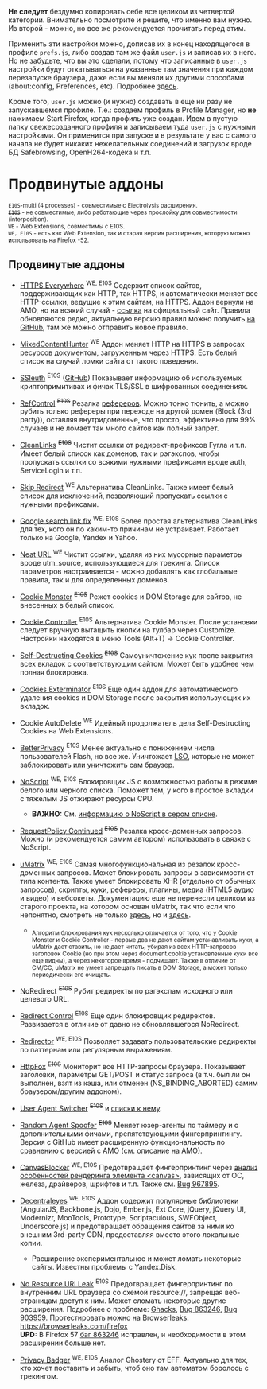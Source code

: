 **Не следует** бездумно копировать себе все целиком из четвертой категории. Внимательно посмотрите и решите, что именно вам нужно. Из второй - можно, но все же рекомендуется прочитать перед этим.

Применить эти настройки можно, дописав их в конец находящегося в профиле `prefs.js`, либо создав там же файл `user.js` и записав их в него. Но не забудьте, что вы это сделали, потому что записанные в `user.js` настройки будут откатываться на указанные там значения при каждом перезапуске браузера, даже если вы меняли их другими способами (about:config, Preferences, etc). Подробнее [здесь](http://kb.mozillazine.org/User.js_file).

Кроме того, `user.js` можно (и нужно) создавать в еще ни разу не запускавшемся профиле. Т.е.: создаем профиль в Profile Manager, но **не** нажимаем Start Firefox, когда профиль уже создан. Идем в пустую папку свежесозданного профиля и записываем туда `user.js` с нужными настройками. Он применится при запуске и в результате у вас с самого начала не будет никаких нежелательных соединений и загрузок вроде БД Safebrowsing, OpenH264-кодека и т.п.



# Продвинутые аддоны
<sub>`E10S`-multi (4 processes) - совместимые с Electrolysis расширения. <br>
<s>`E10S`</s> - не совместимые, либо работающие через прослойку для совместимости (interposition). <br>
`WE` - Web Extensions, совместимы с E10S. <br>
`WE, E10S` - есть как Web Extension, так и старая версия расширения, которую можно использовать на Firefox -52.
</sub>

## Продвинутые аддоны
* [HTTPS Everywhere](https://addons.mozilla.org/en-us/firefox/addon/https-everywhere/)
<sup>WE, E10S</sup>
Содержит список сайтов, поддерживающих как HTTP, так HTTPS, и автоматически меняет все HTTP-ссылки, ведущие к этим сайтам, на HTTPS. Аддон вернули на AMO, но на всякий случай - [ссылка](https://www.eff.org/https-everywhere/) на официальный сайт. Правила обновляются редко, актуальную версию правил можно получить [на GitHub](https://github.com/EFForg/https-everywhere), там же можно отправить новое правило.

* [MixedContentHunter](https://addons.mozilla.org/en-US/firefox/addon/mixedcontenthunter/)
<sup>WE</sup>
Аддон меняет HTTP на HTTPS в запросах ресурсов документом, загруженным через HTTPS. Есть белый список на случай ломки сайта от такого поведения.

* [SSleuth](https://addons.mozilla.org/en-US/firefox/addon/ssleuth/)
<sup>E10S</sup>
([GitHub](https://github.com/sibiantony/ssleuth)) Показывает информацию об используемых криптопримитивах и фичах TLS/SSL в шифрованных соединениях.

* [RefControl](https://addons.mozilla.org/en-US/firefox/addon/refcontrol/)
<sup><s>E10S</s></sup>
Резалка [рефереров](https://en.wikipedia.org/wiki/HTTP_Referer). Можно тонко тюнить, а можно рубить только рефереры при переходе на другой домен (Block (3rd party)), оставляя внутридоменные, что просто, эффективно для 99% случаев и не ломает так много сайтов как полный запрет.

* [CleanLinks](https://github.com/diegocr/CleanLinks)
<sup><s>E10S</s></sup>
Чистит ссылки от редирект-префиксов Гугла и т.п. Имеет белый список как доменов, так и рэгэкспов, чтобы пропускать ссылки со всякими нужными префиксами вроде auth, ServiceLogin и т.п.

* [Skip Redirect](https://addons.mozilla.org/en-US/firefox/addon/skip-redirect/)
<sup>WE</sup>
Альтернатива CleanLinks. Также имеет белый список для исключений, позволяющий пропускать ссылки с нужными префиксами.

* [Google search link fix](https://addons.mozilla.org/en-US/firefox/addon/google-search-link-fix/)
<sup>WE, E10S</sup>
Более простая альтернатива CleanLinks для тех, кого он по каким-то причинам не устраивает. Работает только на Google, Yandex и Yahoo.

* [Neat URL](https://addons.mozilla.org/en-US/firefox/addon/neat-url/)
<sup>WE</sup>
Чистит ссылки, удаляя из них мусорные параметры вроде utm_source, использующиеся для трекинга. Список параметров настраивается - можно добавлять как глобальные правила, так и для определенных доменов.

* [Cookie Monster](https://addons.mozilla.org/en-US/firefox/addon/cookie-monster/)
<sup><s>E10S</s></sup>
Режет cookies и DOM Storage для сайтов, не внесенных в белый список.

* [Cookie Controller](https://addons.mozilla.org/en-US/firefox/addon/cookie-controller/)
<sup>E10S</sup>
Альтернатива Cookie Monster. После установки следует вручную вытащить кнопки на тулбар через Customize. Настройки находятся в меню Tools (Alt+T) -> Cookie Controller.

* [Self-Destructing Cookies](https://addons.mozilla.org/en-US/firefox/addon/self-destructing-cookies/)
<sup><s>E10S</s></sup>
Самоуничтожение кук после закрытия всех вкладок с соответствующим сайтом. Может быть удобнее чем полная блокировка.

* [Cookies Exterminator](https://addons.mozilla.org/en-US/firefox/addon/cookies-exterminator/)
<sup><s>E10S</s></sup>
Еще один аддон для автоматического удаления cookies и DOM Storage после закрытия использующих их вкладок.

* [Cookie AutoDelete](https://addons.mozilla.org/en-US/firefox/addon/cookie-autodelete/)
<sup>WE</sup>
Идейный продолжатель дела Self-Destructing Cookies на Web Extensions.

* [BetterPrivacy](https://addons.mozilla.org/en-US/firefox/addon/betterprivacy/)
<sup>E10S</sup>
Менее актуально с понижением числа пользователей Flash, но все же. Уничтожает [LSO](https://en.wikipedia.org/wiki/Local_shared_object), которые не может заблокировать или уничтожить сам браузер.

* [NoScript](https://addons.mozilla.org/en-US/firefox/addon/noscript/)
<sup>WE, E10S</sup>
Блокировщик JS с возможностью работы в режиме белого или черного списка. Поможет тем, у кого в простое вкладки с тяжелым JS отжирают ресурсы CPU.

	* **ВАЖНО:** См. [информацию о NoScript в сером списке](greylist.md#user-content-noscript).

* [RequestPolicy Continued](https://addons.mozilla.org/en-US/firefox/addon/requestpolicy-continued/)
<sup><s>E10S</s></sup>
Резалка кросс-доменных запросов. Можно (и рекомендуется самим автором) использовать в связке с NoScript.

* [uMatrix](https://addons.mozilla.org/en-US/firefox/addon/umatrix/)
<sup>WE, E10S</sup>
Самая многофункциональная из резалок кросс-доменных запросов. Может блокировать запросы в зависимости от типа контента. Также умеет блокировать XHR (отдельно от обычных запросов), скрипты, куки, рефереры, плагины, медиа (HTML5 аудио и видео) и вебсокеты. Документацию еще не перенесли целиком из старого проекта, на котором основан uMatrix, так что если что непонятно, смотреть не только [здесь](https://github.com/gorhill/uMatrix/wiki), но и [здесь](https://github.com/gorhill/httpswitchboard/wiki).

	* <sub>Алгоритм блокирования кук несколько отличается от того, что у Cookie Monster и Cookie Controller - первые два не дают сайтам устанавливать куки, а uMatrix дает ставить, но не дает читать, убирая из всех HTTP-запросов заголовок Cookie (но при этом через document.cookie установленные куки все еще видны), а через некоторое время - подчищает. Также в отличие от CM/CC, uMatrix не умеет запрещать писать в DOM Storage, а может только периодически его очищать.</sub>

* [NoRedirect](https://addons.mozilla.org/en-US/firefox/addon/noredirect/)
<sup><s>E10S</s></sup>
Рубит редиректы по рэгэкспам исходного или целевого URL.

* [Redirect Control](https://addons.mozilla.org/en-US/firefox/addon/redirect-control/)
<sup><s>E10S</s></sup>
Еще один блокировщик редиректов. Развивается в отличие от давно не обновлявшегося NoRedirect.

* [Redirector](https://addons.mozilla.org/en-US/firefox/addon/redirector/)
<sup>WE, E10S</sup>
Позволяет задавать пользовательские редиректы по паттернам или регулярным выражениям.

* [HttpFox](https://addons.mozilla.org/en-US/firefox/addon/httpfox/)
<sup><s>E10S</s></sup>
Мониторит все HTTP-запросы браузера. Показывает заголовки, параметры GET/POST и статус запроса (в т.ч. был ли он выполнен, взят из кэша, или отменен (NS_BINDING_ABORTED) самим браузером/другим аддоном).

* [User Agent Switcher](https://addons.mozilla.org/en-US/firefox/addon/user-agent-switcher/)
<sup><s>E10S</s></sup>
и [списки к нему](http://techpatterns.com/downloads/firefox/useragentswitcher.xml).

* [Random Agent Spoofer](https://addons.mozilla.org/en-US/firefox/addon/random-agent-spoofer/)
<sup><s>E10S</s></sup>
Меняет юзер-агенты по таймеру и с дополнительными фичами, препятствующими фингерпринтингу. Версия с GitHub имеет расширенную функциональность по сравнению с версией с AMO (см. описание на AMO).

* [CanvasBlocker](https://addons.mozilla.org/en-US/firefox/addon/canvasblocker/)
<sup>WE, E10S</sup>
Предотвращает фингерпринтинг через [анализ особенностей рендеринга элемента &lt;canvas&gt;](https://en.wikipedia.org/wiki/Canvas_fingerprinting), зависящих от ОС, железа, драйверов, шрифтов и т.п. Также см. [Bug 967895](https://bugzilla.mozilla.org/show_bug.cgi?id=967895).

* [Decentraleyes](https://addons.mozilla.org/en-US/firefox/addon/decentraleyes/)
<sup>WE, E10S</sup>
Аддон содержит популярные библиотеки (AngularJS, Backbone.js, Dojo, Ember.js, Ext Core, jQuery, jQuery UI, Modernizr, MooTools, Prototype, Scriptaculous, SWFObject, Underscore.js) и предотвращает обращения сайтов за ними ко внешним 3rd-party CDN, предоставляя вместо этого локальные копии.

	* Расширение экспериментальное и может ломать некоторые сайты. Известны проблемы с Yandex.Disk.

* [No Resource URI Leak](https://addons.mozilla.org/en-US/firefox/addon/no-resource-uri-leak/)
<sup>E10S</sup>
Предотвращает фингерпринтинг по внутренним URL браузера со схемой resource://, запрещая веб-страницам доступ к ним. Может сломать некоторые другие расширения. Подробнее о проблеме: [Ghacks](https://www.ghacks.net/2016/06/12/firefox-resource-leak/), [Bug 863246](https://bugzilla.mozilla.org/show_bug.cgi?id=863246), [Bug 903959](https://bugzilla.mozilla.org/show_bug.cgi?id=903959). Протестировать можно на Browserleaks: https://browserleaks.com/firefox
<br> **UPD:** В Firefox 57 [баг 863246](https://bugzilla.mozilla.org/show_bug.cgi?id=863246) исправлен, и необходимости в этом расширении больше нет.

* [Privacy Badger](https://addons.mozilla.org/en-US/firefox/addon/privacy-badger17/)
<sup>WE, E10S</sup>
Аналог Ghostery от EFF. Актуально для тех, кто хочет поставить и забыть, чтоб оно там автоматом боролось с трекингом.
